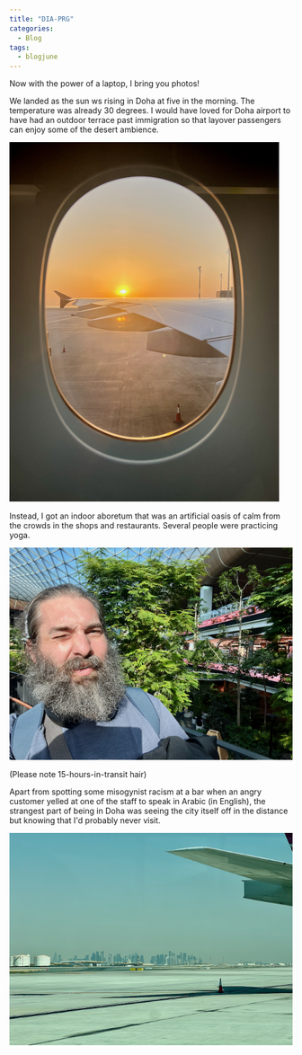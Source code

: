 ```yaml
---
title: "DIA-PRG"
categories:
  - Blog
tags:
  - blogjune
---
```


Now with the power of a laptop, I bring you photos!

We landed as the sun ws rising in Doha at five in the morning. The temperature was already 30 degrees. I would have loved for
Doha airport to have had an outdoor terrace past immigration so that layover passengers can enjoy some of the desert ambience.

![Good morning Doha](/assets/images/2024-06-07-good-morning-thumb.png)

Instead, I got an indoor aboretum that was an artificial oasis of calm from the crowds in the shops and restaurants. Several
people were practicing yoga.

![The Orchard at Hamid International Airport in Doha](/assets/images/2024-06-07-orchard-thumb.png)

(Please note 15-hours-in-transit hair)

Apart from spotting some misogynist racism at a bar when an angry customer yelled at one of the staff to speak in Arabic (in
English), the strangest part of being in Doha was seeing the city itself off in the distance but knowing that I'd probably
never visit.

![The closest I got](/assets/images/2024-06-07-doha-thumb.png)
